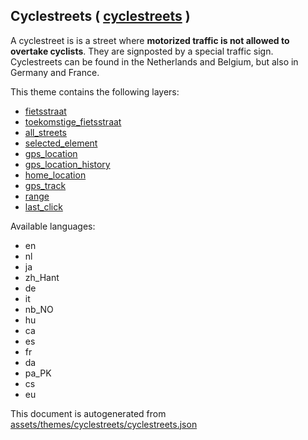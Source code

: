 [//]: # (WARNING: this file is automatically generated. Please find the sources at the bottom and edit those sources)

 Cyclestreets ( [cyclestreets](https://mapcomplete.org/cyclestreets) ) 
-----------------------------------------------------------------------



A cyclestreet is is a street where <b>motorized traffic is not allowed to overtake cyclists</b>. They are signposted by a special traffic sign. Cyclestreets can be found in the Netherlands and Belgium, but also in Germany and France. 

This theme contains the following layers:



  - [fietsstraat](../Layers/fietsstraat.md)
  - [toekomstige_fietsstraat](../Layers/toekomstige_fietsstraat.md)
  - [all_streets](../Layers/all_streets.md)
  - [selected_element](../Layers/selected_element.md)
  - [gps_location](../Layers/gps_location.md)
  - [gps_location_history](../Layers/gps_location_history.md)
  - [home_location](../Layers/home_location.md)
  - [gps_track](../Layers/gps_track.md)
  - [range](../Layers/range.md)
  - [last_click](../Layers/last_click.md)


Available languages:



  - en
  - nl
  - ja
  - zh_Hant
  - de
  - it
  - nb_NO
  - hu
  - ca
  - es
  - fr
  - da
  - pa_PK
  - cs
  - eu
 

This document is autogenerated from [assets/themes/cyclestreets/cyclestreets.json](https://github.com/pietervdvn/MapComplete/blob/develop/assets/themes/cyclestreets/cyclestreets.json)
